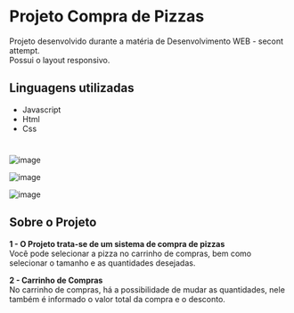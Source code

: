 # Projeto Compra de Pizzas 

Projeto desenvolvido durante a matéria de Desenvolvimento WEB - secont attempt. <br/>
Possui o layout responsivo.

## Linguagens utilizadas
 * Javascript
 * Html
 * Css
#
![image](https://user-images.githubusercontent.com/91427306/162651022-30ec63a8-5b2d-427e-9b3c-6b93a8b6d9e8.png)

![image](https://user-images.githubusercontent.com/91427306/162651294-221d1dea-e40e-453e-b609-0236081fdc99.png)

![image](https://user-images.githubusercontent.com/91427306/162651842-6f1e4df5-8f1f-4d50-893b-c38ad6743e63.png)

## Sobre o Projeto
**1 - O Projeto trata-se de um sistema de compra de pizzas** <br/>
Você pode selecionar a pizza no carrinho de compras, bem como selecionar o tamanho e as quantidades desejadas.

**2 - Carrinho de Compras**<br/>
No carrinho de compras, há a possibilidade de mudar as quantidades, nele também é informado o valor total da compra e o desconto.





